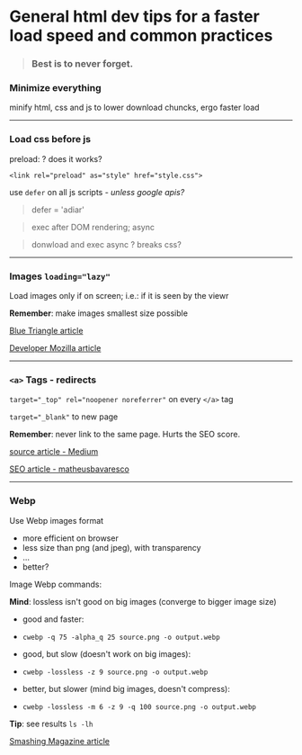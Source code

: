# General html dev tips for a faster load speed and common practices

> ### Best is to never forget.

### Minimize everything
minify html, css and js to lower download chuncks, ergo faster load

--- 

### Load css before js

preload:
 ? does it works?

`<link rel="preload" as="style" href="style.css">`

use `defer` on all js scripts - *unless google apis?*

> defer = 'adiar'

> exec after DOM rendering; async

> donwload and exec async ? breaks css?

---

### Images `loading="lazy"`

Load images only if on screen; 
i.e.: if it is seen by the viewr

**Remember**: make images smallest size possible

[Blue Triangle article](https://blog.bluetriangle.com/how-to-optimize-html-to-boost-web-performance)

[Developer Mozilla article](https://developer.mozilla.org/en-US/docs/Web/HTML/Link_types/preload)

---
### `<a>` Tags - redirects
`target="_top" rel="noopener noreferrer"`
 on every `</a>` tag
    
`target="_blank"`
 to new page

**Remember**: never link to the same page. Hurts the SEO score.

[source article - Medium](https://medium.com/sedeo/how-to-fix-target-blank-a-security-and-performance-issue-in-web-pages-2118eba1ce2f)

[SEO article - matheusbavaresco](https://matheusbavaresco.com.br/seo/uso-rel-nofollow-rel-noopener-rel-noreferrer-rel-exteral/)

---

### Webp

Use Webp images format
- more efficient on browser
- less size than png (and jpeg), with transparency
- ...
- better?

Image Webp commands:

**Mind**: lossless isn't good on big images (converge to bigger image size)

- good and faster: 
-     cwebp -q 75 -alpha_q 25 source.png -o output.webp

- good, but slow (doesn't work on big images):
-     cwebp -lossless -z 9 source.png -o output.webp

- better, but slower (mind big images, doesn't compress):
-     cwebp -lossless -m 6 -z 9 -q 100 source.png -o output.webp

**Tip**:
see results
`ls -lh`

[Smashing Magazine article](https://www.smashingmagazine.com/2018/07/converting-images-to-webp/)
